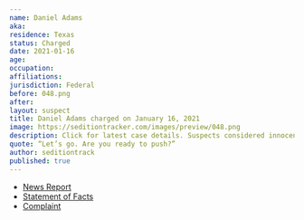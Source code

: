 ```yaml
---
name: Daniel Adams
aka:
residence: Texas
status: Charged
date: 2021-01-16
age:
occupation:
affiliations:
jurisdiction: Federal
before: 048.png
after:
layout: suspect
title: Daniel Adams charged on January 16, 2021
image: https://seditiontracker.com/images/preview/048.png
description: Click for latest case details. Suspects considered innocent until proven guilty.
quote: “Let’s go. Are you ready to push?”
author: seditiontrack
published: true
---
```


- [News Report](https://www.knoe.com/2021/01/17/la-man-and-cousin-arrested-following-capitol-riot/)
- [Statement of Facts](https://www.justice.gov/opa/page/file/1355876/download)
- [Complaint](https://www.justice.gov/opa/page/file/1355881/download)
